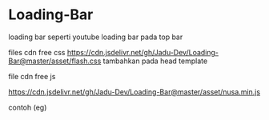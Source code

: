 # Loading-Bar
loading bar seperti youtube
loading bar pada top bar

files cdn free css
https://cdn.jsdelivr.net/gh/Jadu-Dev/Loading-Bar@master/asset/flash.css
tambahkan pada head template

file cdn free js

https://cdn.jsdelivr.net/gh/Jadu-Dev/Loading-Bar@master/asset/nusa.min.js


contoh (eg)
<head>
    <script src="https://cdn.jsdelivr.net/gh/Jadu-Dev/Loading-Bar@master/asset/nusa.min.js"></script>
    <link rel="stylesheet" href="https://cdn.jsdelivr.net/gh/Jadu-Dev/Loading-Bar@master/asset/flash.css">
</head>